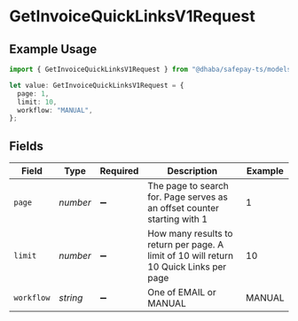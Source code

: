 # GetInvoiceQuickLinksV1Request

## Example Usage

```typescript
import { GetInvoiceQuickLinksV1Request } from "@dhaba/safepay-ts/models/operations";

let value: GetInvoiceQuickLinksV1Request = {
  page: 1,
  limit: 10,
  workflow: "MANUAL",
};
```

## Fields

| Field                                                                                  | Type                                                                                   | Required                                                                               | Description                                                                            | Example                                                                                |
| -------------------------------------------------------------------------------------- | -------------------------------------------------------------------------------------- | -------------------------------------------------------------------------------------- | -------------------------------------------------------------------------------------- | -------------------------------------------------------------------------------------- |
| `page`                                                                                 | *number*                                                                               | :heavy_minus_sign:                                                                     | The page to search for. Page serves as an offset counter starting with 1               | 1                                                                                      |
| `limit`                                                                                | *number*                                                                               | :heavy_minus_sign:                                                                     | How many results to return per page. A limit of 10 will return 10 Quick Links per page | 10                                                                                     |
| `workflow`                                                                             | *string*                                                                               | :heavy_minus_sign:                                                                     | One of EMAIL or MANUAL                                                                 | MANUAL                                                                                 |
